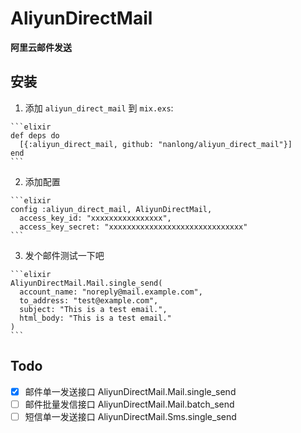 # AliyunDirectMail

**阿里云邮件发送**

## 安装

  1. 添加 `aliyun_direct_mail` 到 `mix.exs`:

    ```elixir
    def deps do
      [{:aliyun_direct_mail, github: "nanlong/aliyun_direct_mail"}]
    end
    ```

  2. 添加配置

    ```elixir
    config :aliyun_direct_mail, AliyunDirectMail,
      access_key_id: "xxxxxxxxxxxxxxxx",
      access_key_secret: "xxxxxxxxxxxxxxxxxxxxxxxxxxxxxx"
    ```

  3. 发个邮件测试一下吧

    ```elixir
    AliyunDirectMail.Mail.single_send(
      account_name: "noreply@mail.example.com",
      to_address: "test@example.com",
      subject: "This is a test email.",
      html_body: "This is a test email."
    )
    ```

## Todo
- [x] 邮件单一发送接口 AliyunDirectMail.Mail.single_send
- [ ] 邮件批量发信接口 AliyunDirectMail.Mail.batch_send
- [ ] 短信单一发送接口 AliyunDirectMail.Sms.single_send
